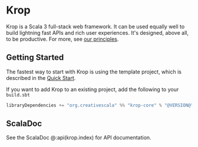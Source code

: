 # Krop

Krop is a Scala 3 full-stack web framework. It can be used equally well to build lightning fast APIs and rich user experiences. It's designed, above all, to be productive. For more, see [our principles](principles.md).


## Getting Started

The fastest way to start with Krop is using the template project, which is described in the [Quick Start](quick-start.md).

If you want to add Krop to an existing project, add the following to your `build.sbt`

```scala
libraryDependencies += "org.creativescala" %% "krop-core" % "@VERSION@"
```

## ScalaDoc

See the ScalaDoc @:api(krop.index) for API documentation.
